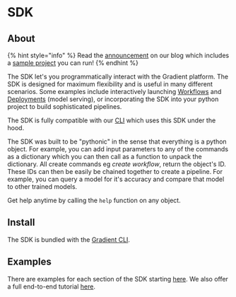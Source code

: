 # SDK

## About

{% hint style="info" %}
Read the [announcement](https://blog.paperspace.com/new-gradient-sdk/) on our blog which includes a [sample project](https://ml-showcase.paperspace.com/projects/gradient-python-sdk-end-to-end-example) you can run!
{% endhint %}

The SDK let's you programmatically interact with the Gradient platform.  The SDK is designed for maximum flexibility and is useful in many different scenarios.  Some examples include interactively launching [Workflows](../../explore-train-deploy/workflows-1/) and [Deployments](../../explore-train-deploy/deployments-overview/) \(model serving\), or incorporating the SDK into your python project to build sophisticated pipelines.  

The SDK is fully compatible with our [CLI](../../get-started/quick-start/install-the-cli.md) which uses this SDK under the hood.  

The SDK was built to be "pythonic" in the sense that everything is a python object.  For example, you can add input parameters to any of the commands as a dictionary which you can then call as a function to unpack the dictionary.  All create commands eg _create workflow_, return the object's ID.  These IDs can then be easily be chained together to create a pipeline.  For example, you can query a model for it's accuracy and compare that model to other trained models. 

Get help anytime by calling the `help` function on any object.  

## Install

The SDK is bundled with the [Gradient CLI](../../get-started/quick-start/install-the-cli.md).  

## Examples

There are examples for each section of the SDK starting [here](projects-client.md).  We also offer a full end-to-end tutorial [here](sdk-tutorial.md).

